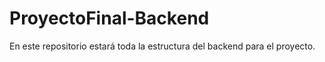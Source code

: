 # ProyectoFinal-Backend
En este repositorio estará toda la estructura del backend para el proyecto.
